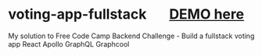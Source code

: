 # voting-app-fullstack   &nbsp; &nbsp; &nbsp; [DEMO here](http://voting-app-fullstack-zw.surge.sh/)
My solution to Free Code Camp Backend Challenge - Build a fullstack voting app <space><space>
React   Apollo   GraphQL   Graphcool
